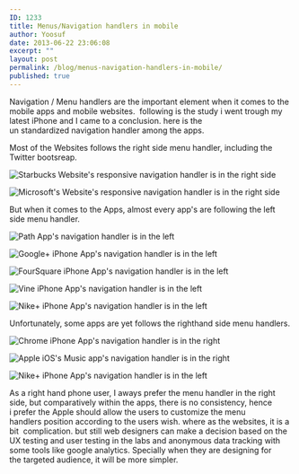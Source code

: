```yaml
---
ID: 1233
title: Menus/Navigation handlers in mobile
author: Yoosuf
date: 2013-06-22 23:06:08
excerpt: ""
layout: post
permalink: /blog/menus-navigation-handlers-in-mobile/
published: true
---
```

Navigation / Menu handlers are the important element when it comes to the mobile apps and mobile websites.  following is the study i went trough my latest iPhone and I came to a conclusion. here is the un standardized navigation handler among the apps.

Most of the Websites follows the right side menu handler, including the Twitter bootsreap.

![Starbucks Website's responsive navigation handler is in the right side](http://s3.amazonaws.com/yoosuf.me/wp-content/uploads/2013/06/IMG_0793-597x1024.jpg)



![Microsoft's Website's responsive navigation handler is in the right side](http://s3.amazonaws.com/yoosuf.me/wp-content/uploads/2013/06/IMG_0797-597x1024.jpg)


But when it comes to the Apps, almost every app's are following the left side menu handler.


![Path App's navigation handler is in the left](http://s3.amazonaws.com/yoosuf.me/wp-content/uploads/2013/06/IMG_0803-597x1024.jpg)



![Google+ iPhone App's navigation handler is in the left](http://s3.amazonaws.com/yoosuf.me/wp-content/uploads/2013/06/IMG_0806-597x1024.jpg)

![FourSquare iPhone App's navigation handler is in the left](http://s3.amazonaws.com/yoosuf.me/wp-content/uploads/2013/06/IMG_0807-598x1024.jpg)

![Vine iPhone App's navigation handler is in the left](http://s3.amazonaws.com/yoosuf.me/wp-content/uploads/2013/06/IMG_0810-597x1024.jpg)

![Nike+ iPhone App's navigation handler is in the left](http://s3.amazonaws.com/yoosuf.me/wp-content/uploads/2013/06/IMG_0812-598x1024.jpg)



Unfortunately, some apps are yet follows the righthand side menu handlers.



![Chrome iPhone App's navigation handler is in the right](http://s3.amazonaws.com/yoosuf.me/wp-content/uploads/2013/06/IMG_0815-598x1024.jpg)


![Apple iOS's Music app's navigation handler is in the right](http://s3.amazonaws.com/yoosuf.me/wp-content/uploads/2013/06/IMG_0818-597x1024.jpg)



![Nike+ iPhone App's navigation handler is in the left](http://s3.amazonaws.com/yoosuf.me/wp-content/uploads/2013/06/IMG_0812-598x1024.jpg)



As a right hand phone user, I aways prefer the menu handler in the right side, but comparatively within the apps, there is no consistency, hence i prefer the Apple should allow the users to customize the menu handlers position according to the users wish. where as the websites, it is a bit  complication. but still web designers can make a decision based on the UX testing and user testing in the labs and anonymous data tracking with some tools like google analytics. Specially when they are designing for the targeted audience, it will be more simpler.
